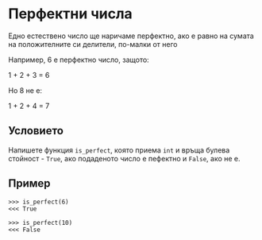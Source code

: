 # Перфектни числа

Едно естествено число ще наричаме перфектно, ако е равно на сумата на положителните си делители, по-малки от него

Например, 6 е перфектно число, защото:

1 + 2 + 3 = 6

Но 8 не е:

1 + 2 + 4 = 7

## Условието ##

Напишете функция `is_perfect`, която приема `int` и връща булева стойност - `True`, ако подаденото число е пефектно и `False`, ако не е.

## Пример ##

    >>> is_perfect(6)
    <<< True

    >>> is_perfect(10)
    <<< False
